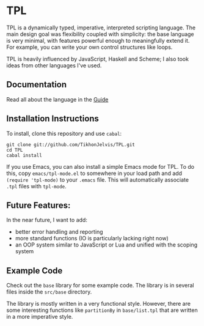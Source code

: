 # TPL

TPL is a dynamically typed, imperative, interpreted scripting language. The main design goal was flexibility coupled with simplicity: the base language is very minimal, with features powerful enough to meaningfully extend it. For example, you can write your own control structures like loops.

TPL is heavily influenced by JavaScript, Haskell and Scheme; I also took ideas from other languages I've used. 

## Documentation

Read all about the language in the [Guide](https://github.com/TikhonJelvis/TPL/blob/master/Guide.md)

## Installation Instructions

To install, clone this repository and use `cabal`:

    git clone git://github.com/TikhonJelvis/TPL.git
    cd TPL
    cabal install

If you use Emacs, you can also install a simple Emacs mode for TPL. To do this, copy `emacs/tpl-mode.el` to somewhere in your load path and add `(require 'tpl-mode)` to your `.emacs` file. This will automatically associate `.tpl` files with `tpl-mode`.

## Future Features:

In the near future, I want to add:
  
  - better error handling and reporting
  - more standard functions (IO is particularly lacking right now)
  - an OOP system similar to JavaScript or Lua and unified with the scoping system

## Example Code

Check out the `base` library for some example code. The library is in several files inside the `src/base` directory.

The library is mostly written in a very functional style. However, there are some interesting functions like `partitionBy` in `base/list.tpl` that are written in a more imperative style.
